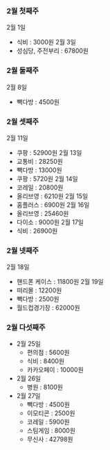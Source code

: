 
### 2월 첫째주
2월 1일
- 식비 : 3000원 
2월 3일
- 성심당, 주전부리 : 67800원
### 2월 둘째주
2월 8일
- 빽다방 : 4500원

### 2월 셋째주
2월 11일 
- 쿠팡 : 52900원
2월 13일
- 교통비 : 28250원
- 빽다방 : 13000원
- 쿠팡 : 5720원
2월 14일
- 코레일 : 20800원
- 올리브영 : 6210원
2월 15일
- 홈플러스 : 6900원
2월 16일
- 올리브영 : 25460원
- 다이소 : 9000원
2월 17일 
- 식비 : 26900원
### 2월 넷째주
2월 18일
- 핸드폰 케이스 : 11800원
2월 19일 
- 떠리몰 : 12200원
- 빽다방 : 2500원
- 월드컵경기장 : 62000원
### 2월 다섯째주
- 2월 25일
	- 편의점 : 5600원
	- 식비 : 8400원
	- 카카오페이 : 10000원
- 2월 26일
	- 병원 : 8100원
- 2월 27일
	- 빽다방 : 4500원
	- 이모티콘 : 2500원
	- 코레일 : 5900원
	- 스팀게임 : 8000원
	- 무신사 : 42798원
	